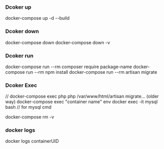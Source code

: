 ### Dcoker up
docker-compose up -d --build

### Dcoker down
docker-compose down
docker-compose down -v


### Dcoker run

docker-compose run --rm composer require package-name
docker-compose run --rm npm install
docker-compose run --rm artisan migrate


### Dcoker Exec
// docker-compose exec php php /var/www/html/artisan migrate... (older way)
docker-compose exec "container name" env 
docker exec -it mysql bash   // for mysql cmd 


docker-compose rm -v

### docker logs
docker logs containerUID